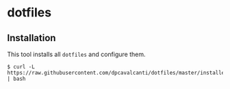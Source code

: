 # dotfiles


Installation
------------
This tool installs all ``dotfiles`` and configure them.

    $ curl -L https://raw.githubusercontent.com/dpcavalcanti/dotfiles/master/installer | bash
